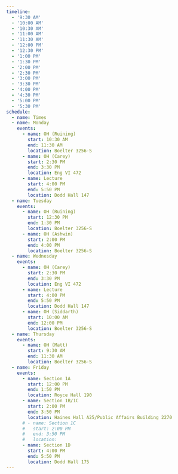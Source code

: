 ```yaml
---
timeline:
  - '9:30 AM'
  - '10:00 AM'
  - '10:30 AM'
  - '11:00 AM'
  - '11:30 AM'
  - '12:00 PM'
  - '12:30 PM'
  - '1:00 PM'
  - '1:30 PM'
  - '2:00 PM'
  - '2:30 PM'
  - '3:00 PM'
  - '3:30 PM'
  - '4:00 PM'
  - '4:30 PM'
  - '5:00 PM'
  - '5:30 PM'
schedule:
  - name: Times
  - name: Monday
    events:
      - name: OH (Ruining)
        start: 10:30 AM
        end: 11:30 AM
        location: Boelter 3256-S
      - name: OH (Carey)
        start: 2:30 PM
        end: 3:30 PM
        location: Eng VI 472
      - name: Lecture
        start: 4:00 PM
        end: 5:50 PM
        location: Dodd Hall 147
  - name: Tuesday
    events:
      - name: OH (Ruining)
        start: 12:30 PM
        end: 1:30 PM
        location: Boelter 3256-S
      - name: OH (Ashwin)
        start: 2:00 PM
        end: 4:00 PM
        location: Boelter 3256-S
  - name: Wednesday
    events:
      - name: OH (Carey)
        start: 2:30 PM
        end: 3:30 PM
        location: Eng VI 472
      - name: Lecture
        start: 4:00 PM
        end: 5:50 PM
        location: Dodd Hall 147
      - name: OH (Siddarth)
        start: 10:00 AM
        end: 12:00 PM
        location: Boelter 3256-S
  - name: Thursday
    events:
      - name: OH (Matt)
        start: 9:30 AM
        end: 11:30 AM
        location: Boelter 3256-S
  - name: Friday
    events:
      - name: Section 1A
        start: 12:00 PM
        end: 1:50 PM
        location: Royce Hall 190
      - name: Section 1B/1C
        start: 2:00 PM
        end: 3:50 PM
        location: Haines Hall A25/Public Affairs Building 2270
      # - name: Section 1C
      #   start: 2:00 PM
      #   end: 3:50 PM
      #   location:
      - name: Section 1D
        start: 4:00 PM
        end: 5:50 PM
        location: Dodd Hall 175
---
```

